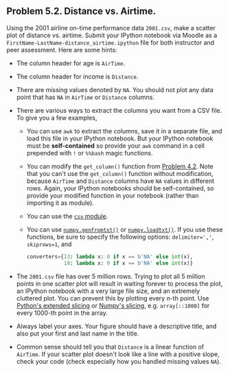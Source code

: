 ## Problem 5.2. Distance vs. Airtime.

Using the 2001 airline on-time performance data `2001.csv`, make a scatter plot
 of distance vs. airtime.
 Submit your IPython notebook via Moodle as a
 `FirstName-LastName-distance_airtime.ipython` file for both instructor and
 peer assessment. Here are some hints:

- The column header for age is `AirTime`.
- The column header for income is `Distance`.
- There are missing values denoted by `NA`. You should not plot any data point
  that has `NA` in `AirTime` or `Distance` columns.
- There are various ways to extract the columns you want from a CSV file.
  To give you a few examples,
  - You can use `awk` to extract the columns, save it in a separate file,
    and load this file in your IPython notebook.
    But your IPython notebook must be **self-contained** so provide your
    `awk` command in a cell prepended with `!` or `%%bash` magic functions.
  - You can modify the `get_column()` function from
    [Problem
    4.2](https://github.com/info490/spring2015/blob/master/week04/p2.md).
    Note that you can't use the `get_column()` function without modification,
    because `AirTime` and `Distance` columns have `NA` values in different rows.    Again, your IPython notebooks should be self-contained, so provide
    your modified function in your notebook (rather than importing it as
    module).
  - You can use the [`csv`
    module](https://docs.python.org/3/library/csv.html).
  - You can use
    [`numpy.genfromtxt()`](http://docs.scipy.org/doc/numpy/user/basics.io.genfromtxt.html) or
    [`numpy.loadtxt()`](http://docs.scipy.org/doc/numpy/reference/generated/numpy.loadtxt.html).
    If you use these functions, be sure to specify the following options:
    `delimiter=','`, `skiprows=1`, 
    and

    ```python
    converters={13: lambda x: 0 if x == b'NA' else int(x),
                18: lambda x: 0 if x == b'NA' else int(x)}
    ```

- The `2001.csv` file has over 5 million rows. Trying to plot all 5 million
  points in one scatter plot will result in waiting forever to process the plot,
  an IPython notebook with a very large file size, and an extremely cluttered
  plot. You can prevent this by plotting every *n*-th point. Use 
  [Python's extended slicing](https://docs.python.org/3.4/reference/datamodel.html) or
  [Numpy's
  slicing](http://docs.scipy.org/doc/numpy/reference/arrays.indexing.html),
  e.g. `array[::1000]` for every 1000-th point in the array.
- Always label your axes. Your figure should have a descriptive title, and
  also put your first and last name in the title.
- Common sense should tell you that `Distance` is a linear function of
  `AirTime`. If your scatter plot doesn't look like a line with a positive
  slope, check your code (check especially how you handled missing values
  `NA`).


